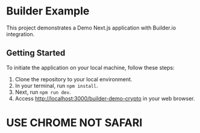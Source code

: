 # Builder Example

This project demonstrates a Demo Next.js application with Builder.io integration.

## Getting Started

To initiate the application on your local machine, follow these steps:

1. Clone the repository to your local environment.
2. In your terminal, run `npm install`.
3. Next, run `npm run dev`.
4. Access [http://localhost:3000/builder-demo-crypto](http://localhost:3000/builder-demo-crypto) in your web browser.

# USE CHROME NOT SAFARI